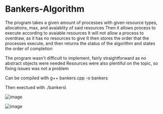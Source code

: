 # Bankers-Algorithm

The program takes a given amount of processes with given resource types, allocations, max, and avaiablity of said resources
Then it allows process to execute according to avaiable resources
It will not allow a process to overdraw, as it has no resources to give
It then stores the order that the processes execute, and then returns the status of the algorithm and states the order of completion

The program wasn't difficult to implement, fairly straightforward as no abstract objects were needed
Resources were also plentiful on the topic, so fixing issues was not a problem

Can be compiled with g++ bankers.cpp -o bankers

Then exectued with ./bankers\

![image](https://github.com/Bluehippo321/Bankers-Algorithm/assets/149278207/5da42091-fe47-46a8-95f9-a653fed5cda1)

![image](https://github.com/Bluehippo321/Bankers-Algorithm/assets/149278207/7b16de4c-9366-4441-a860-cf8f812f6fbd)
